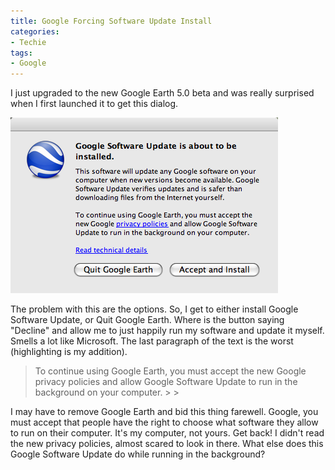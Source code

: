 ```yaml
---
title: Google Forcing Software Update Install
categories:
- Techie
tags:
- Google
---
```


I just upgraded to the new Google Earth 5.0 beta and was really surprised when I first launched it to get this dialog.

![Google Forcing Software Update Install.png](/assets/posts/2009/google-forcing-software-update-install.png)

The problem with this are the options. So, I get to either install Google Software Update, or Quit Google Earth. Where is the button saying "Decline" and allow me to just happily run my software and update it myself. Smells a lot like Microsoft. The last paragraph of the text is the worst (highlighting is my addition).

<blockquote>To continue using Google Earth, you must accept the new Google privacy policies and allow Google Software Update to run in the background on your computer.
> 
> </blockquote>

I may have to remove Google Earth and bid this thing farewell. Google, you must accept that people have the right to choose what software they allow to run on their computer. It's my computer, not yours. Get back! I didn't read the new privacy policies, almost scared to look in there. What else does this Google Software Update do while running in the background?
